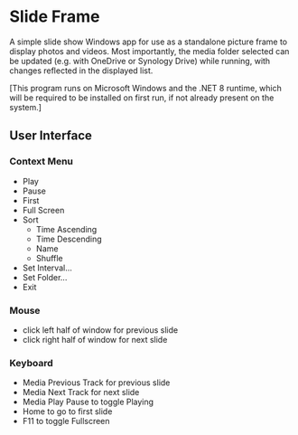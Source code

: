 # Slide Frame
A simple slide show Windows app for use as a standalone picture frame to display photos and videos.
Most importantly, the media folder selected can be updated (e.g. with OneDrive or Synology Drive) while running, with changes reflected in the displayed list.

[This program runs on Microsoft Windows and the .NET 8 runtime,
which will be required to be installed on first run, if not already present on the system.]

## User Interface
### Context Menu
* Play
* Pause
* First
* Full Screen
* Sort
  - Time Ascending
  - Time Descending
  - Name
  - Shuffle
* Set Interval...
* Set Folder...
* Exit
### Mouse
* click left half of window for previous slide
* click right half of window for next slide
### Keyboard
* Media Previous Track for previous slide
* Media Next Track for next slide
* Media Play Pause to toggle Playing
* Home to go to first slide
* F11 to toggle Fullscreen
